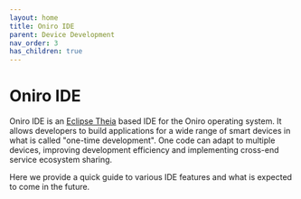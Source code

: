 ```yaml
---
layout: home
title: Oniro IDE
parent: Device Development
nav_order: 3
has_children: true
---
```


<!-- 1. Getting Started (ide-getting-started)
2. User Interface (ide-user-interface)
3. Code Editing (ide-code-editing)
4. Code Navigation (ide-code-navigation) 
5. Refactoring (ide-refactoring)
6. Building and Debugging (ide-building-and-debugging)
7. Language Support (ide-language-support)
-->

# Oniro IDE
Oniro IDE is an [Eclipse Theia](https://theia-ide.org/) based IDE for the Oniro operating system. It allows developers to build applications for a wide range of smart devices in what is called "one-time development". One code can adapt to multiple devices, improving development efficiency and implementing cross-end service ecosystem sharing.

Here we provide a quick guide to various IDE features and what is expected to come in the future.

